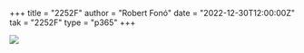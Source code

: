+++
title = "2252F"
author = "Robert Fonó"
date = "2022-12-30T12:00:00Z"
tak = "2252F"
type = "p365"
+++

![](2022-12-30.jpeg)